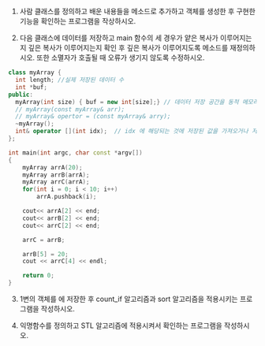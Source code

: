 # 


1. 사람 클래스를 정의하고 배운 내용들을 메소드로 추가하고 객체를 생성한 후 구현한 기능을 확인하는 프로그램을 작상하시오.

2. 다음 클래스에 데이터를 저장하고 main 함수의 세 경우가 얕은 복사가 이루어지는지 깊은 복사가 이루어지는지 확인 후 깊은 복사가 이루어지도록 메소드를 재정의하시오.
또한 소멸자가 호출될 때 오류가 생기지 않도록 수정하시오.

```cpp
class myArray {
  int length; //실제 저장된 데이터 수
  int *buf; 
public:
  myArray(int size) { buf = new int[size];} // 데이터 저장 공간을 동적 메모리 할당하기
  // myArray(const myArray& arr); 
  // myArray& opertor = (const myArray& arry);
  ~myArray();
  int& operator [](int idx);  // idx 에 해당되는 것에 저장된 값을 가져오거나 저장이 가능하도록 하는 것
};

int main(int argc, char const *argv[])
{
	myArray arrA(20);
	myArray arrB(arrA);
	myArray arrC(arrA);
	for(int i = 0; i < 10; i++)
		arrA.pushback(i);

	cout<< arrA[2] << end;
	cout<< arrB[2] << end;
	cout<< arrC[2] << end;

	arrC = arrB;

	arrB[5] = 20;
	cout << arrC[4] << endl;

	return 0;
}
```

3. 1변의 객체를 <vector>에 저장한 후 count_if 알고리즘과 sort 알고리즘을 적용시키는 프로그램을 작성하시오.
  
4. 익명함수를 정의하고 STL 알고리즘에 적용시켜서 확인하는 프로그램을 작성하시오. 
